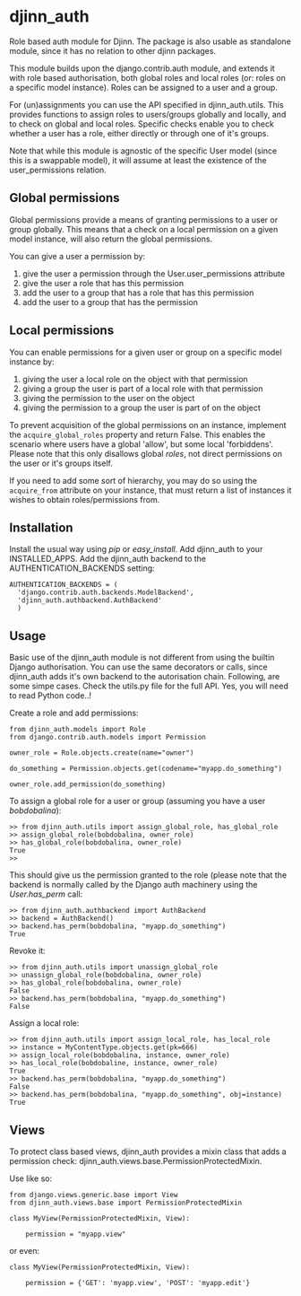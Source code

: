 djinn_auth
==========

Role based auth module for Djinn. The package is also usable as
standalone module, since it has no relation to other djinn packages.

This module builds upon the django.contrib.auth module, and extends it
with role based authorisation, both global roles and local roles (or:
roles on a specific model instance). Roles can be assigned to a user
and a group.

For (un)assignments you can use the API specified in
djinn_auth.utils. This provides functions to assign roles to
users/groups globally and locally, and to check on global and local
roles.  Specific checks enable you to check whether a user has a role,
either directly or through one of it's groups.

Note that while this module is agnostic of the specific User model
(since this is a swappable model), it will assume at least the
existence of the user_permissions relation.


Global permissions
------------------

Global permissions provide a means of granting permissions to a user
or group globally. This means that a check on a local permission on a
given model instance, will also return the global permissions.

You can give a user a permission by:

  1. give the user a permission through the User.user_permissions attribute
  2. give the user a role that has this permission
  3. add the user to a group that has a role that has this permission
  4. add the user to a group that has the permission


Local permissions
-----------------

You can enable permissions for a given user or group on a specific
model instance by:

  1. giving the user a local role on the object with that permission
  2. giving a group the user is part of a local role with that permission
  3. giving the permission to the user on the object
  4. giving the permission to a group the user is part of on the object

To prevent acquisition of the global permissions on an instance,
implement the `acquire_global_roles` property and return False. This
enables the scenario where users have a global 'allow', but some local
'forbiddens'. Please note that this only disallows global _roles_, not
direct permissions on the user or it's groups itself.

If you need to add some sort of hierarchy, you may do so using the
`acquire_from` attribute on your instance, that must return a list of
instances it wishes to obtain roles/permissions from.


Installation
------------

Install the usual way using _pip_ or _easy\_install_. Add djinn\_auth
to your INSTALLED\_APPS. Add the djinn\_auth backend to the
AUTHENTICATION\_BACKENDS setting:

    AUTHENTICATION_BACKENDS = (
      'django.contrib.auth.backends.ModelBackend',
      'djinn_auth.authbackend.AuthBackend'
      )


Usage
-----

Basic use of the djinn\_auth module is not different from using the
builtin Django authorisation. You can use the same decorators or
calls, since djinn\_auth adds it's own backend to the autorisation
chain. Following, are some simpe cases. Check the utils.py file for
the full API. Yes, you will need to read Python code..!

Create a role and add permissions:

    from djinn_auth.models import Role
    from django.contrib.auth.models import Permission

    owner_role = Role.objects.create(name="owner")

    do_something = Permission.objects.get(codename="myapp.do_something")

    owner_role.add_permission(do_something)


To assign a global role for a user or group (assuming you have a user
_bobdobalina_):

    >> from djinn_auth.utils import assign_global_role, has_global_role
    >> assign_global_role(bobdobalina, owner_role)
    >> has_global_role(bobdobalina, owner_role)
    True
    >>

This should give us the permission granted to the role (please note that
the backend is normally called by the Django auth machinery using the
_User.has_perm_ call:

    >> from djinn_auth.authbackend import AuthBackend
    >> backend = AuthBackend()
    >> backend.has_perm(bobdobalina, "myapp.do_something")
    True

Revoke it:

    >> from djinn_auth.utils import unassign_global_role
    >> unassign_global_role(bobdobalina, owner_role)
    >> has_global_role(bobdobalina, owner_role)
    False
    >> backend.has_perm(bobdobalina, "myapp.do_something")
    False

Assign a local role:

    >> from djinn_auth.utils import assign_local_role, has_local_role
    >> instance = MyContentType.objects.get(pk=666)
    >> assign_local_role(bobdobalina, instance, owner_role)
    >> has_local_role(bobdobaline, instance, owner_role)
    True
    >> backend.has_perm(bobdobalina, "myapp.do_something")
    False
    >> backend.has_perm(bobdobalina, "myapp.do_something", obj=instance)
    True


Views
-----

To protect class based views, djinn\_auth provides a mixin class that
adds a permission check: djinn_auth.views.base.PermissionProtectedMixin.

Use like so:

    from django.views.generic.base import View
    from djinn_auth.views.base import PermissionProtectedMixin

    class MyView(PermissionProtectedMixin, View):

        permission = "myapp.view"

or even:

    class MyView(PermissionProtectedMixin, View):

        permission = {'GET': 'myapp.view', 'POST': 'myapp.edit'}
